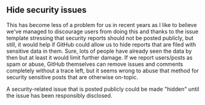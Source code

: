 ## Hide security issues

This has become less of a problem for us in recent years as I like to believe we've managed to discourage users from doing this and thanks to the issue template stressing that security reports should not be posted publicly, but still, it would help if GitHub could allow us to hide reports that are filed with sensitive data in them. Sure, lots of people have already seen the data by then but at least it would limit further damage. If we report users/posts as spam or abuse, GitHub themselves can remove issues and comments completely without a trace left, but it seems wrong to abuse that method for security sensitive posts that are otherwise on-topic.

A security-related issue that is posted publicly could be made "hidden" until the issue has been responsibly disclosed.

